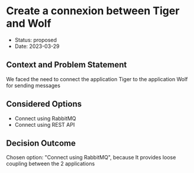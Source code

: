 # Create a connexion between Tiger and Wolf

* Status: proposed
* Date: 2023-03-29

## Context and Problem Statement

We faced the need to connect the application Tiger to the application Wolf for sending messages

## Considered Options

* Connect using RabbitMQ
* Connect using REST API

## Decision Outcome

Chosen option: "Connect using RabbitMQ", because It provides loose coupling between the 2 applications
